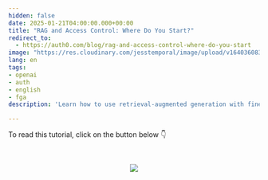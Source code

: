 ```yaml
---
hidden: false
date: 2025-01-21T04:00:00.000+00:00
title: "RAG and Access Control: Where Do You Start?"
redirect_to:
  - https://auth0.com/blog/rag-and-access-control-where-do-you-start
image: "https://res.cloudinary.com/jesstemporal/image/upload/v1640360836/covers/tutorial_gfgm5n.png"
lang: en
tags:
- openai
- auth
- english
- fga
description: 'Learn how to use retrieval-augmented generation with fine-grained authorization to ensure that private information stays private'

---
```


To read this tutorial, click on the button below 👇

<br> <center> <a href="https://auth0.com/blog/rag-and-access-control-where-do-you-start"> <img src="/images/keep_reading.png"/> </a> </center>
